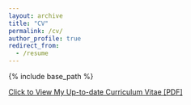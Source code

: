 ```yaml
---
layout: archive
title: "CV"
permalink: /cv/
author_profile: true
redirect_from:
  - /resume
---
```


{% include base_path %}

[Click to View My Up-to-date Curriculum Vitae [PDF]](../files/CV/Xiaoyang-cv-043025.pdf)



<!-- <embed src="../files/mingzhe-cv.pdf" width="650" height="1800" type='application/pdf'> -->
